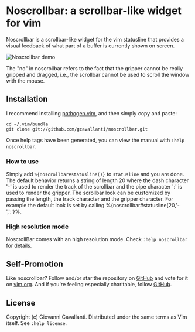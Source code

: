 # Noscrollbar: a scrollbar-like widget for vim 

Noscrollbar is a scrollbar-like widget for the vim statusline that
provides a visual feedback of what part of a buffer is currently shown on
screen. 

![Noscrollbar demo](https://gcavallanti.github.io/vim-noscrollbar/noscrollbar.gif)

The "no" in noscrollbar refers to the fact that the gripper cannot be
really gripped and dragged, i.e., the scrollbar cannot be used to scroll the
window with the mouse.  

## Installation

I recommend installing [pathogen.vim](https://github.com/tpope/vim-pathogen), and
then simply copy and paste:

    cd ~/.vim/bundle
    git clone git://github.com/gcavallanti/noscrollbar.git

Once help tags have been generated, you can view the manual with
`:help noscrollbar`.

### How to use

Simply add `%{noscrollbar#statusline()}` to `statusline` and you are done.  The
default behavior returns a string of length 20 where the dash character '-' is
used to render the track of the scrollbar and the pipe character ':' is used to
render the gripper.  The scrollbar look can be customized by passing the length,
the track character and the gripper character. For example the default look is
set by calling %{noscrollbar#statusline(20,'-',':'}%.

### High resolution mode

NoscrollBar comes with an high resolution mode.  Check `:help noscrollbar`
for details. 

## Self-Promotion

Like noscrollbar? Follow and/or star the repository on
[GitHub](https://github.com/gcavallanti/vim-noscrollbar) and vote for it on
[vim.org](http://www.vim.org/scripts/script.php?script_id=1697).  And if
you're feeling especially charitable, follow
[GitHub](https://github.com/gcavallanti).

## License

Copyright (c) Giovanni Cavallanti.  Distributed under the same terms as Vim itself.
See `:help license`.
